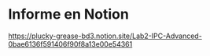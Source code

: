 # Informe en Notion
https://plucky-grease-bd3.notion.site/Lab2-IPC-Advanced-0bae6136f591406f90f8a13e00e54361
